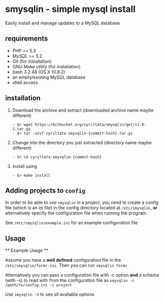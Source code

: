 # smysqlin - simple mysql install

Easily install and manage updates to a MySQL database

## requirements

- PHP >= 5.3
- MySQL >= 5.2
- Git (for installation)
- GNU Make utility (for installation)
- bash 3.2.48 (OS X 10.8.2)
- an empty/existing MySQL database
- shell access
 
## installation

1. Download the archive and extract (downloaded archive name maybe different)

	```
	- $> wget https://bitbucket.org/cyriltata/smysqlin/get/v1.0-1.tar.gz
	- $> tar -xzvf cyriltata-smysqlin-{commit-hash}.tar.gz
	```

2. Change into the directory you just extracted (directory name maybe different)

	```
	- $> cd cyriltata-smysqlin-{commit-hash}
	```

3. Install using 

	```
	- $> make install
	```

## Adding projects to `config`

In order to be able to use `smysqlin` in a project, you need to create a config file (which is an ini file) 
in the config directory located at `/etc/smysqlin`, **or** alternatively specify the configuration file when running the program. 

See `/etc/smysqlin/example.ini` for an example configuration file


## Usage

** Example Usage **

Assume you have a **well defined** configuration file in the `/etc/smysqlin/formr.ini`. Then you can run `smysqlin formr`.

Alternatively you can pass a configuration file with -c option **and** a schema (with -s) to read with from the configuration file as
`smysqlin -c /path/to/config.ini -s project`

Use	`smysqlin -h` to see all avaliable options
